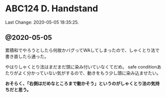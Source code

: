 # ABC124 D. Handstand

Last Change: 2020-05-05 18:35:25.

## @2020-05-05

累積和でやろうとしたら何故かバグってWAしてしまったので、しゃくとり法で書き直したら通った。

やはりしゃくとり法はまだまだ頭に染み付いていなくてだめ。
safe conditionあたりがよく分かっていない気がするので、動きをもう少し頭に染み込ませたい。

**おそらく、「右側はだめなところまで動かそう」というのがしゃくとり法の気持ちだと思う。**

